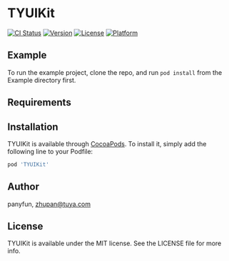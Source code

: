 # TYUIKit

[![CI Status](https://img.shields.io/travis/panyfun/TYUIKit.svg?style=flat)](https://travis-ci.org/panyfun/TYUIKit)
[![Version](https://img.shields.io/cocoapods/v/TYUIKit.svg?style=flat)](https://cocoapods.org/pods/TYUIKit)
[![License](https://img.shields.io/cocoapods/l/TYUIKit.svg?style=flat)](https://cocoapods.org/pods/TYUIKit)
[![Platform](https://img.shields.io/cocoapods/p/TYUIKit.svg?style=flat)](https://cocoapods.org/pods/TYUIKit)

## Example

To run the example project, clone the repo, and run `pod install` from the Example directory first.

## Requirements

## Installation

TYUIKit is available through [CocoaPods](https://cocoapods.org). To install
it, simply add the following line to your Podfile:

```ruby
pod 'TYUIKit'
```

## Author

panyfun, zhupan@tuya.com

## License

TYUIKit is available under the MIT license. See the LICENSE file for more info.
